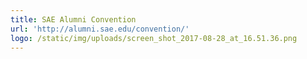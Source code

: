 ```yaml
---
title: SAE Alumni Convention
url: 'http://alumni.sae.edu/convention/'
logo: /static/img/uploads/screen_shot_2017-08-28_at_16.51.36.png
---
```


